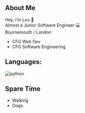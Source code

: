 ## About Me


Hey, I’m Lou 👋 <br>
Almost a Junior Software Engineer 💻 <br>
Bournemouth / London

- CFG Web Dev 
- CFG Software Engineering 

## Languages: 
![python](https://img.shields.io/pypi/pyversions/p)

## Spare Time

- Walking
- Dogs


<!---
lufrances/lufrances is a ✨ special ✨ repository because its `README.md` (this file) appears on your GitHub profile.
You can click the Preview link to take a look at your changes.
--->
